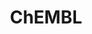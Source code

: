 ---
bigquery: https://console.cloud.google.com/bigquery?p=patents-public-data&d=ebi_chembl&page=dataset
citation: '"The ChEMBL database in 2017." Anna Gaulton, Anne Hersey, Michał Nowotka,
  A Patrícia Bento, Jon Chambers, David Mendez, Prudence Mutowo, Francis Atkinson,
  Louisa J Bellis, Elena Cibrián-Uhalte, Mark Davies, Nathan Dedman, Anneli Karlsson,
  María Paula Magariños, John P Overington, George Papadatos, Ines Smit, Andrew R
  Leach Nucleic acids Research (2017) 45 (Database Issue), D945-D954'
contributors: European Bioinformatics Institute
cost: None
description: ChEMBL Data is a manually curated database of small molecules used in
  drug discovery, including information about existing patented drugs.
documentation: 'schema: https://www.ebi.ac.uk/chembl/db_schema


  '
last_edit: Mon, 04 Apr 2022 19:07:30 GMT
location: https://console.cloud.google.com/marketplace/product/google_patents_public_datasets/chembl
maintained_by: EMBL-EBI, an outstation of European Molecular Biology Laboratory
related_publications: '

  ChEMBL: towards direct deposition of bioassay data.


  Mendez D, Gaulton A, Bento AP, Chambers J, De Veij M, Félix E, Magariños MP, Mosquera
  JF, Mutowo P, Nowotka M, Gordillo-Marañón M, Hunter F, Junco L, Mugumbate G, Rodriguez-Lopez
  M, Atkinson F, Bosc N, Radoux CJ, Segura-Cabrera A, Hersey A, Leach AR.


  — Nucleic Acids Res. 2019; 47(D1):D930-D940. doi: 10.1093/nar/gky1075

  '
schema_fields: '[''idx'', ''tid_fixed'', ''warning_type'', ''alogp'', ''label'', ''met_conversion'',
  ''acd_logd'', ''mol_frac_id'', ''black_box_warning'', ''pref_name'', ''chembl_id'',
  ''cell_source_tissue'', ''warning_description'', ''comp_go_id'', ''l1'', ''availability_type'',
  ''enzyme_tid'', ''num_lipinski_ro5_violations'', ''doi'', ''mc_target_name'', ''helm_notation'',
  ''domain_description'', ''toid'', ''level3_description'', ''source'', ''site_residues'',
  ''smarts'', ''assay_type'', ''nda_type'', ''stat'', ''product_id'', ''hba_lipinski'',
  ''assay_category'', ''data_validity_comment'', ''cell_source_tax_id'', ''published_relation'',
  ''first_approval'', ''pathway_id'', ''stem'', ''abstract'', ''level4_description'',
  ''protein_class_id'', ''assay_tissue'', ''normal_range_min'', ''stem_class'', ''warning_id'',
  ''mol_hrac_id'', ''disease_efficacy'', ''ingredient'', ''protclasssyn_id'', ''drugind_id'',
  ''active_molregno'', ''standard_flag'', ''relationship_type'', ''compound_key'',
  ''cellosaurus_id'', ''major_class'', ''log_id'', ''journal'', ''comp_class_id'',
  ''src_short_name'', ''tax_id'', ''units'', ''standard_upper_value'', ''standard_inchi_key'',
  ''prediction_method'', ''short_name'', ''withdrawn_class'', ''clo_id'', ''domain_type'',
  ''warning_country'', ''biocomp_id'', ''homologue'', ''max_phase_for_ind'', ''num_alerts'',
  ''first_in_class'', ''published_type'', ''accession'', ''definition'', ''published_units'',
  ''variant_id'', ''curated_by'', ''issue'', ''name'', ''sequence_md5sum'', ''patent_no'',
  ''ddd_units'', ''activity_comment'', ''description'', ''mecref_id'', ''chebi_par_id'',
  ''alert_name'', ''standard_text_value'', ''binding_site_comment'', ''ddd_value'',
  ''sequence'', ''selectivity_comment'', ''parent_go_id'', ''enzyme_name'', ''parameter_type'',
  ''drug_substance_flag'', ''pchembl_value'', ''aspect'', ''withdrawn_reason'', ''value'',
  ''compound_name'', ''isoform'', ''level1'', ''ddd_comment'', ''irac_code'', ''tbl'',
  ''assay_param_id'', ''canonical_smiles'', ''cell_source_organism'', ''pubmed_id'',
  ''bei'', ''entity_id'', ''usan_substem'', ''publication_number'', ''withdrawn_country'',
  ''cx_most_bpka'', ''mw_freebase'', ''assay_organism'', ''std_act_id'', ''innovator_company'',
  ''hba'', ''l2'', ''mc_target_type'', ''trade_name'', ''hbd_lipinski'', ''bao_endpoint'',
  ''tissue_id'', ''level3'', ''hrac_class_id'', ''irac_class_id'', ''caloha_id'',
  ''indref_id'', ''acd_most_apka'', ''relationship'', ''comments'', ''dosed_ingredient'',
  ''cx_logd'', ''level1_description'', ''assay_class_id'', ''organism'', ''patent_use_code'',
  ''uberon_id'', ''molecular_mechanism'', ''ass_cls_map_id'', ''acd_most_bpka'', ''ref_id'',
  ''inorganic_flag'', ''rtb'', ''parent_molregno'', ''previous_company'', ''mol_irac_id'',
  ''usan_year'', ''who_extra'', ''mol_atc_id'', ''cell_id'', ''assay_test_type'',
  ''parent_type'', ''co_stem_id'', ''l3'', ''src_description'', ''dosage_form'', ''ref_url'',
  ''type'', ''alert_set_id'', ''bto_id'', ''direct_interaction'', ''potential_duplicate'',
  ''level2'', ''level5'', ''standard_type'', ''rgid'', ''mc_target_accession'', ''domain_id'',
  ''downgraded'', ''ro3_pass'', ''l5'', ''drug_product_flag'', ''result_flag'', ''indication_class'',
  ''site_name'', ''metref_id'', ''route'', ''updated_by'', ''efo_id'', ''met_comment'',
  ''level2_description'', ''molecular_species'', ''assay_tax_id'', ''compd_id'', ''entity_type'',
  ''last_active'', ''parameter_value'', ''db_version'', ''cx_logp'', ''frac_code'',
  ''src_assay_id'', ''last_page'', ''level4'', ''cidx'', ''ddd_admr'', ''heavy_atoms'',
  ''qed_weighted'', ''chirality'', ''hbd'', ''record_id'', ''atc_code'', ''ap_id'',
  ''molregno'', ''mw_monoisotopic'', ''upper_value'', ''targcomp_id'', ''ref_type'',
  ''res_stem_id'', ''assay_source'', ''relationship_desc'', ''species_group_flag'',
  ''domain_name'', ''component_id'', ''research_stem'', ''class_type'', ''related_tid'',
  ''assay_id'', ''active_ingredient'', ''assay_strain'', ''approval_date'', ''warning_year'',
  ''protein_class_desc'', ''as_id'', ''class_level'', ''cpd_str_alert_id'', ''lle'',
  ''assay_desc'', ''oral'', ''targrel_id'', ''site_id'', ''drug_record_id'', ''sei'',
  ''cell_description'', ''standard_inchi'', ''le'', ''metabolite_record_id'', ''doc_type'',
  ''bao_format'', ''cl_lincs_id'', ''activity_id'', ''molsyn_id'', ''target_mapping'',
  ''mc_tax_id'', ''version'', ''pathway_key'', ''delist_flag'', ''doc_id'', ''smid'',
  ''tid'', ''hrac_code'', ''oc_id'', ''relation'', ''max_phase'', ''sitecomp_id'',
  ''frac_class_id'', ''mesh_heading'', ''actsm_id'', ''path'', ''mechanism_of_action'',
  ''predbind_id'', ''prodrug'', ''cell_name'', ''bao_id'', ''aidx'', ''country'',
  ''priority'', ''full_mwt'', ''patent_id'', ''cx_most_apka'', ''acd_logp'', ''protein_class_synonym'',
  ''warnref_id'', ''l4'', ''ddd_id'', ''curation_comment'', ''end_position'', ''alert_id'',
  ''ad_type'', ''company'', ''uo_units'', ''target_desc'', ''creation_date'', ''usan_stem_id'',
  ''ridx'', ''status'', ''warning_class'', ''synonyms'', ''first_page'', ''normal_range_max'',
  ''standard_value'', ''start_position'', ''patent_expire_date'', ''molfile'', ''assay_subcellular_fraction'',
  ''source_domain_id'', ''component_synonym'', ''action_type'', ''l8'', ''psa'', ''parenteral'',
  ''job_id'', ''mesh_id'', ''topical'', ''substrate_record_id'', ''go_id'', ''withdrawn_year'',
  ''formulation_id'', ''published_value'', ''year'', ''mutation'', ''orig_description'',
  ''prod_pat_id'', ''set_name'', ''compsyn_id'', ''mechanism_comment'', ''qudt_units'',
  ''src_compound_id'', ''parent_id'', ''volume'', ''activity_count'', ''usan_stem_definition'',
  ''updated_on'', ''mc_organism'', ''assay_cell_type'', ''cell_ontology_id'', ''natural_product'',
  ''submission_date'', ''mec_id'', ''subgroup'', ''standard_relation'', ''db_source'',
  ''full_molformula'', ''strength'', ''withdrawn_flag'', ''l6'', ''confidence'', ''molecule_type'',
  ''confidence_score'', ''usan_stem'', ''authors'', ''who_name'', ''therapeutic_flag'',
  ''src_id'', ''text_value'', ''met_id'', ''standard_units'', ''title'', ''applicant_full_name'',
  ''structure_type'', ''syn_type'', ''efo_term'', ''aromatic_rings'', ''l7'', ''polymer_flag'',
  ''component_type'', ''target_type'', ''annotation'', ''num_ro5_violations'']'
shortname: chembl
tags:
- biotechnology
- health
- chemical
- bioinformatics
- medical
terms_of_use: CC BY-SA 3.0
title: ChEMBL
uuid: e232a192-965c-4ec9-904c-155b6dfe56c5
---